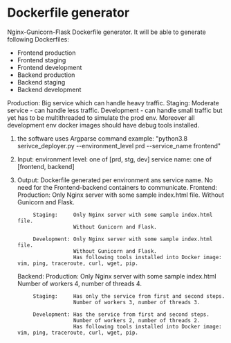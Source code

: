# Dockerfile generator
Nginx-Gunicorn-Flask Dockerfile generator.
It will be able to generate following Dockerfiles:
* Frontend production
* Frontend staging
* Frontend development
* Backend production
* Backend staging
* Backend development

Production: Big service which can handle heavy traffic.
Staging: Moderate service - can handle less traffic.
Development - can handle small traffic but yet has to be multithreaded to simulate the prod env.
              Moreover all development env docker images should have debug tools installed.

1) the software uses Argparse command example:
   "python3.8 serivce_deployer.py --environment_level prd --service_name frontend"

2) Input: environment level: one of [prd, stg, dev]
          service name: one of [frontend, backend]

3) Output: Dockerfile generated per environment ans service name.
           No need for the Frontend-backend containers to communicate.
   Frontend:
            Production:  Only Nginx server with some sample index.html file.
                         Without Gunicorn and Flask.

            Staging:     Only Nginx server with some sample index.html file.
                         Without Gunicorn and Flask.

            Development: Only Nginx server with some sample index.html file.
                         Without Gunicorn and Flask.
                         Has following tools installed into Docker image: vim, ping, traceroute, curl, wget, pip.
   Backend:
            Production:  Only Nginx server with some sample index.html
                         Number of workers 4, number of threads 4.

            Staging:     Has only the service from first and second steps.
                         Number of workers 3, number of threads 3.

            Development: Has the service from first and second steps.
                         Number of workers 2, number of threads 2.
                         Has following tools installed into Docker image: vim, ping, traceroute, curl, wget, pip.